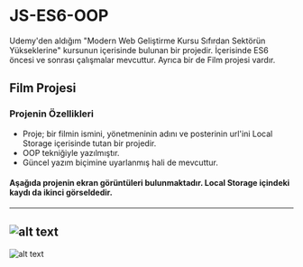 # JS-ES6-OOP
Udemy'den aldığım "Modern Web Geliştirme Kursu Sıfırdan Sektörün Yükseklerine" kursunun içerisinde bulunan bir projedir. İçerisinde ES6 öncesi ve sonrası çalışmalar mevcuttur. Ayrıca bir de Film projesi vardır.

## Film Projesi
### Projenin Özellikleri
- Proje; bir filmin ismini, yönetmeninin adını ve posterinin url'ini Local Storage içerisinde tutan bir projedir.
- OOP tekniğiyle yazılmıştır.
- Güncel yazım biçimine uyarlanmış hali de mevcuttur.

#### Aşağıda projenin ekran görüntüleri bulunmaktadır. Local Storage içindeki kaydı da ikinci görseldedir. 
---
![alt text](https://i.hizliresim.com/kychbev.png)
---
![alt text](https://i.hizliresim.com/pte92qt.png)
